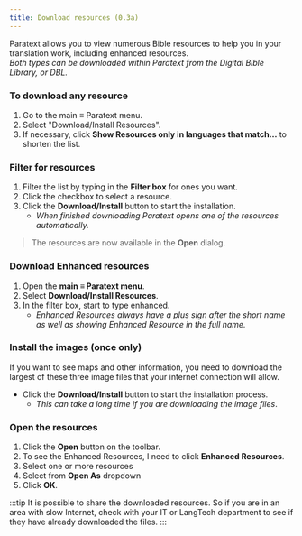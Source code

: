 ```yaml
---
title: Download resources (0.3a)
---
```

Paratext allows you to view numerous Bible resources to help you in your translation work, including enhanced resources.  
*Both types can be downloaded within Paratext from the Digital Bible Library, or DBL.*

### To download any resource

1.  Go to the main ≡ Paratext menu.
1.  Select "Download/Install Resources".
1.  If necessary, click **Show Resources only in languages that match…** to shorten the list.

### Filter for resources

1.  Filter the list by typing in the **Filter box** for ones you want.
1.  Click the checkbox to select a resource.
1.  Click the **Download/Install** button to start the installation.  
    -  *When finished downloading Paratext opens one of the resources automatically.*

> The resources are now available in the **Open** dialog.

### Download Enhanced resources

1.  Open the **main ≡ Paratext menu**.
1.  Select **Download/Install Resources**.
1.  In the filter box, start to type enhanced.  
    -  *Enhanced Resources always have a plus sign after the short name as well as showing Enhanced Resource in the full name.*

### Install the images (once only)

If you want to see maps and other information, you need to download the largest of these three image files that your internet connection will allow.

-  Click the **Download/Install** button to start the installation process.  
    -  *This can take a long time if you are downloading the image files*.

### Open the resources

1.  Click the **Open** button on the toolbar.
1.  To see the Enhanced Resources, I need to click **Enhanced Resources**.
1.  Select one or more resources
1.  Select from **Open As** dropdown
1.  Click **OK**.

:::tip
It is possible to share the downloaded resources. So if you are in an area with slow Internet, check with your IT or LangTech department to see if they have already downloaded the files. 
:::